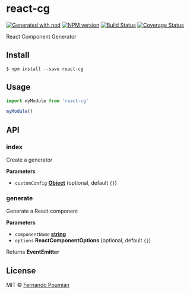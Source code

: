 # react-cg

[![Generated with nod](https://img.shields.io/badge/generator-nod-2196F3.svg?style=flat-square)](https://github.com/diegohaz/nod)
[![NPM version](https://img.shields.io/npm/v/react-cg.svg?style=flat-square)](https://npmjs.org/package/react-cg)
[![Build Status](https://img.shields.io/travis/fpoumian/react-cg/master.svg?style=flat-square)](https://travis-ci.org/fpoumian/react-cg) [![Coverage Status](https://img.shields.io/codecov/c/github/fpoumian/react-cg/master.svg?style=flat-square)](https://codecov.io/gh/fpoumian/react-cg/branch/master)

React Component Generator

## Install

    $ npm install --save react-cg

## Usage

```js
import myModule from 'react-cg'

myModule()
```

## API

<!-- Generated by documentation.js. Update this documentation by updating the source code. -->

### index

Create a generator

**Parameters**

-   `customConfig` **[Object](https://developer.mozilla.org/en-US/docs/Web/JavaScript/Reference/Global_Objects/Object)**  (optional, default `{}`)

### generate

Generate a React component

**Parameters**

-   `componentName` **[string](https://developer.mozilla.org/en-US/docs/Web/JavaScript/Reference/Global_Objects/String)** 
-   `options` **ReactComponentOptions**  (optional, default `{}`)

Returns **EventEmitter** 

## License

MIT © [Fernando Poumián](https://github.com/fpoumian)
